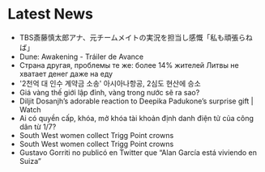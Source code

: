 # Latest News
-  TBS斎藤慎太郎アナ、元チームメイトの実況を担当し感慨「私も頑張らねば」
-  Dune: Awakening - Tráiler de Avance
-  Страна другая, проблемы те же: более 14% жителей Литвы не хватает денег даже на еду
-  '2천억 대 인수 계약금 소송' 아시아나항공, 2심도 현산에 승소
-  Giá vàng thế giới lập đỉnh, vàng trong nước sẽ ra sao?
-  Diljit Dosanjh’s adorable reaction to Deepika Padukone’s surprise gift | Watch
-  Ai có quyền cấp, khóa, mở khóa tài khoản định danh điện tử của công dân từ 1/7?
-  South West women collect Trigg Point crowns
-  South West women collect Trigg Point crowns
-  Gustavo Gorriti no publicó en Twitter que “Alan García está viviendo en Suiza”
